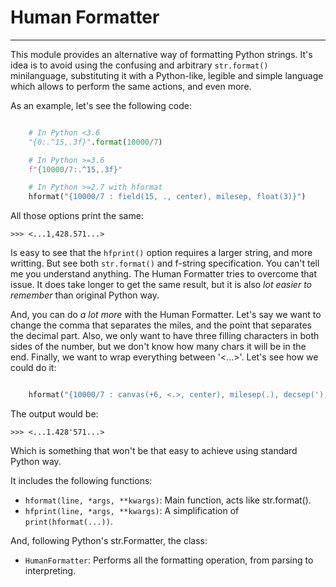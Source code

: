 # Human Formatter
___
This module provides an alternative way of formatting Python strings. It's idea is to avoid using the confusing and arbitrary `str.format()` minilanguage, substituting it with a Python-like, legible and simple language which allows to perform the same actions, and even more.

As an example, let's see the following code:

```python

	# In Python <3.6
	"{0:.^15,.3f}".format(10000/7)

	# In Python >=3.6
	f"{10000/7:.^15,.3f}"

	# In Python >=2.7 with hformat
	hformat("{10000/7 : field(15, ., center), milesep, float(3)}")

```

All those options print the same:

	>>> <...1,428.571...>

Is easy to see that the `hfprint()` option requires a larger string, and more writting. But see both `str.format()` and f-string specification. You can't tell me you understand anything. The Human Formatter tries to overcome that issue. It does take longer to get the same result, but it is also *lot easier to remember* than original Python way. 

And, you can do *a lot more* with the Human Formatter. Let's say we want to change the comma that separates the miles, and the point that separates the decimal part. Also, we only want to have three filling characters in both sides of the number, but we don't know how many chars it will be in the end. Finally, we want to wrap everything between '<...>'. Let's see how we could do it:

```python

	hformat("{10000/7 : canvas(+6, <.>, center), milesep(.), decsep('), float(3)}")

```

The output would be:

	>>> <...1.428'571...>

Which is something that won't be that easy to achieve using standard Python way.


It includes the following functions:

* `hformat(line, *args, **kwargs)`: Main function, acts like str.format().
* `hfprint(line, *args, **kwargs)`: A simplification of `print(hformat(...))`.

And, following Python's str.Formatter, the class:

* `HumanFormatter`: Performs all the formatting operation, from parsing to interpreting.


